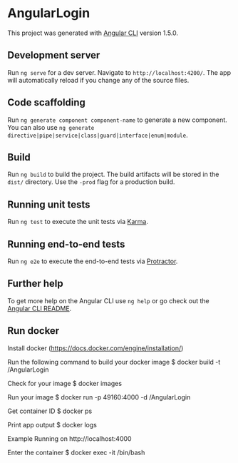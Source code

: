 # AngularLogin

This project was generated with [Angular CLI](https://github.com/angular/angular-cli) version 1.5.0.

## Development server

Run `ng serve` for a dev server. Navigate to `http://localhost:4200/`. The app will automatically reload if you change any of the source files.

## Code scaffolding

Run `ng generate component component-name` to generate a new component. You can also use `ng generate directive|pipe|service|class|guard|interface|enum|module`.

## Build

Run `ng build` to build the project. The build artifacts will be stored in the `dist/` directory. Use the `-prod` flag for a production build.

## Running unit tests

Run `ng test` to execute the unit tests via [Karma](https://karma-runner.github.io).

## Running end-to-end tests

Run `ng e2e` to execute the end-to-end tests via [Protractor](http://www.protractortest.org/).

## Further help

To get more help on the Angular CLI use `ng help` or go check out the [Angular CLI README](https://github.com/angular/angular-cli/blob/master/README.md).

## Run docker

Install docker (https://docs.docker.com/engine/installation/)

Run the following command to build your docker image
$ docker build -t <your username>/AngularLogin

Check for your image 
$ docker images

Run your image
$ docker run -p 49160:4000 -d <your username>/AngularLogin

Get container ID
$ docker ps

Print app output
$ docker logs <container id>

Example
Running on http://localhost:4000

Enter the container
$ docker exec -it <container id> /bin/bash
